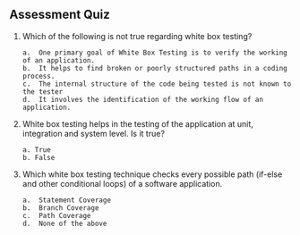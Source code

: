 ## Assessment Quiz

1. 	Which of the following is not true regarding white box testing? 

        a.  One primary goal of White Box Testing is to verify the working of an application.
        b.	It helps to find broken or poorly structured paths in a coding process.
        c.	The internal structure of the code being tested is not known to the tester
        d.	It involves the identification of the working flow of an application.

2.	White box testing helps in the testing of the application at unit, integration and system level. Is it true?

        a. True
        b. False

3.	Which white box testing technique checks every possible path (if-else and other conditional loops) of a software application.

        a.	Statement Coverage
        b.	Branch Coverage
        c.	Path Coverage
        d.	None of the above